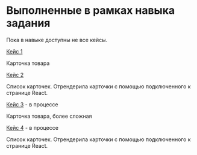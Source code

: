 # Выполненные в рамках навыка задания

Пока в навыке доступны не все кейсы.

[Кейс 1](https://shaktyka.github.io/html-cards-skill/case-1/index.html) 

Карточка товара

[Кейс 2](https://shaktyka.github.io/html-cards-skill/case-2/index.html)

Список карточек. Отрендерила карточки с помощью подключенного к странице React.

[Кейс 3](https://shaktyka.github.io/html-cards-skill/case-3/index.html) - в процессе

Карточка товара, более сложная

[Кейс 4](https://shaktyka.github.io/html-cards-skill/case-4/index.html) - в процессе

Список карточек. Отрендерила карточки с помощью подключенного к странице React.
